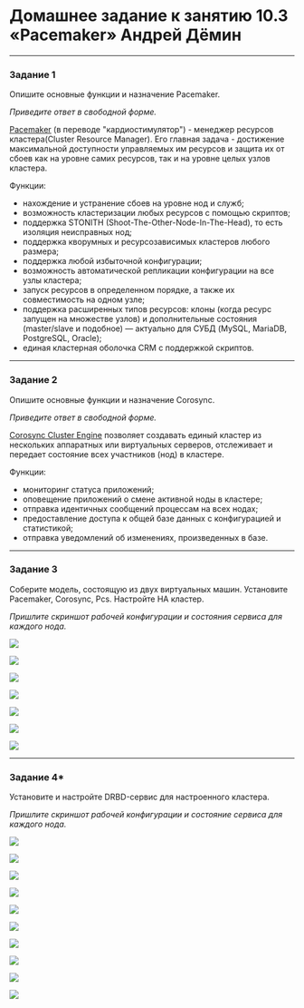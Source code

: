 # Домашнее задание к занятию 10.3 «Pacemaker» Андрей Дёмин

---

### Задание 1

Опишите основные функции и назначение Pacemaker.

*Приведите ответ в свободной форме.*

<ins>Pacemaker</ins> (в переводе "кардиостимулятор") - менеджер ресурсов кластера(Cluster Resource Manager). Его главная задача - достижение максимальной доступности управляемых им ресурсов и защита их от сбоев как на уровне самих ресурсов, так и на уровне целых узлов кластера. 

Функции:
- нахождение и устранение сбоев на уровне нод и служб;
- возможность кластеризации любых ресурсов с помощью скриптов;
- поддержка STONITH (Shoot-The-Other-Node-In-The-Head), то есть изоляция неисправных нод;
- поддержка кворумных и ресурсозависимых кластеров любого размера;
- поддержка любой избыточной конфигурации;
- возможность автоматической репликации конфигурации на все узлы кластера;
- запуск ресурсов в определенном порядке, а также их совместимость на одном узле;
- поддержка расширенных типов ресурсов: клоны (когда ресурс запущен на множестве узлов) и дополнительные состояния (master/slave и подобное) — актуально для СУБД (MySQL, MariaDB, PostgreSQL, Oracle);
- единая кластерная оболочка CRM с поддержкой скриптов.
---

### Задание 2

Опишите основные функции и назначение Corosync.

*Приведите ответ в свободной форме.*

<ins>Corosync Cluster Engine</ins> позволяет создавать единый кластер из нескольких аппаратных или виртуальных серверов, отслеживает и передает состояние всех участников (нод) в кластере.

Функции:

- мониторинг статуса приложений;
- оповещение приложений о смене активной ноды в кластере;
- отправка идентичных сообщений процессам на всех нодах;
- предоставление доступа к общей базе данных с конфигурацией и статистикой;
- отправка уведомлений об изменениях, произведенных в базе.

---

### Задание 3

Соберите модель, состоящую из двух виртуальных машин. Установите Pacemaker, Corosync, Pcs. Настройте HA кластер.

*Пришлите скриншот рабочей конфигурации и состояния сервиса для каждого нода.*

![](img/1.png)

![](img/1-1.png)

![](img/2.png)

![](img/3.png)

![](img/4.png)

![](img/5.png)

![](img/6.png)

---

### Задание 4*

Установите и настройте DRBD-сервис для настроенного кластера.

*Пришлите скриншот рабочей конфигурации и состояние сервиса для каждого нода.*

![](img/7.png)

![](img/8.png)

![](img/9.png)

![](img/10.png)

![](img/11.png)

![](img/12.png)

![](img/13.png)

![](img/14.png)

![](img/15.png)

![](img/16.png)

